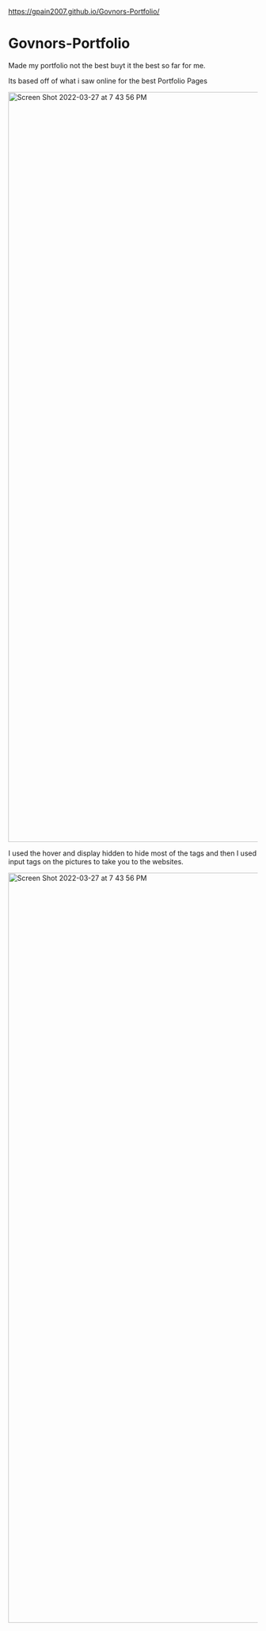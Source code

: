 https://gpain2007.github.io/Govnors-Portfolio/


# Govnors-Portfolio
Made my portfolio not the best buyt it the best so far for me.

Its based off of what i saw online for the best Portfolio Pages

<img width="1512" alt="Screen Shot 2022-03-27 at 7 43 56 PM" src="https://user-images.githubusercontent.com/97716889/160308829-e7b5adc1-3f40-4076-9ca8-ccae31e8aeb0.png">

I used the hover and display hidden to hide most of the tags and then I used input tags on the pictures to take you to the websites.

<img width="1512" alt="Screen Shot 2022-03-27 at 7 43 56 PM" src="https://user-images.githubusercontent.com/97716889/160308947-c52294a4-f2fe-4ce8-a9d9-51a9fdfd224e.png">
